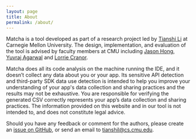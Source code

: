 ```yaml
---
layout: page
title: About
permalink: /about/
---
```


Matcha is a tool developed as part of a research project led by [Tianshi Li](https://tianshili.me) at Carnegie Mellon University. The design, implementation, and evaluation of the tool is advised by faculty members at CMU including  [Jason Hong](https://www.cs.cmu.edu/~jasonh/), [Yuvraj Agarwal](https://www.synergylabs.org/yuvraj/index.html) and [Lorrie Cranor](https://lorrie.cranor.org).

Matcha does all its code analysis on the machine running the IDE, and it doesn’t collect any data about you or your app. Its sensitive API detection and third-party SDK data use detection is intended to help you improve your understanding of your app's data collection and sharing practices and the results may not be exhaustive. You are responsible for verifying the generated CSV correctly represents your app’s data collection and sharing practices. The information provided on this website and in our tool is not intended to, and does not constitute legal advice.

Should you have any feedback or comment for the authors, please create an [issue on GitHub](https://github.com/Matcha-IDE/Matcha-IDE/issues), or send an email to <tianshil@cs.cmu.edu>.
